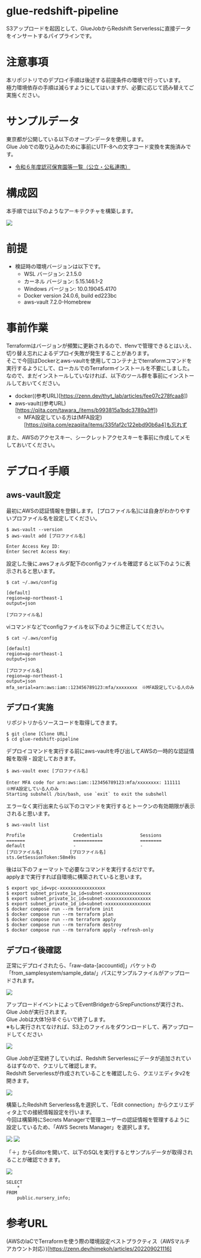 # glue-redshift-pipeline
S3アップロードを起因として、GlueJobからRedshift Serverlessに直接データをインサートするパイプラインです。


# 注意事項
本リポジトリでのデプロイ手順は後述する前提条件の環境で行っています。<br>
極力環境依存の手順は減らすようにしてはいますが、必要に応じて読み替えてご実施ください。


# サンプルデータ
東京都が公開している以下のオープンデータを使用します。<br>
Glue Jobでの取り込みのために事前にUTF-8への文字コード変換を実施済みです。

- [令和６年度認可保育園等一覧（公立・公私連携）](https://catalog.data.metro.tokyo.lg.jp/dataset/t132047d0000000013/resource/1d98fdef-39ac-4e64-a96f-51b63c9907a0)


# 構成図
本手順では以下のようなアーキテクチャを構築します。

![](img/glue-redshift-pipeline.png)


# 前提
- 検証時の環境バージョンは以下です。
  - WSL バージョン: 2.1.5.0
  - カーネル バージョン: 5.15.146.1-2
  - Windows バージョン: 10.0.19045.4170
  - Docker version 24.0.6, build ed223bc
  - aws-vault 7.2.0-Homebrew


# 事前作業
Terraformはバージョンが頻繁に更新されるので、tfenvで管理できるとはいえ、切り替え忘れによるデプロイ失敗が発生することがあります。<br>
そこで今回はDockerとaws-vaultを使用してコンテナ上でterraformコマンドを実行するようにして、ローカルでのTerraformインストールを不要にしました。<br>
なので、まだインストールしていなければ、以下のツール群を事前にインストールしておいてください。<br>
- docker((参考URL)[https://zenn.dev/thyt_lab/articles/fee07c278fcaa8])
- aws-vault((参考URL)[https://qiita.com/tawara_/items/b993815a1bdc3789a3ff])
  - MFA設定している方は(MFA設定)[https://qiita.com/ezaqiita/items/335faf2c122ebd90b6a4]も忘れず

また、AWSのアクセスキー、シークレットアクセスキーを事前に作成してメモしておいてください。


# デプロイ手順
## aws-vault設定
最初にAWSの認証情報を登録します。
[プロファイル名]には自身がわかりやすいプロファイル名を設定してください。

```
$ aws-vault --version
$ aws-vault add [プロファイル名]

Enter Access Key ID: 
Enter Secret Access Key:
```

設定した後に.awsフォルダ配下のconfigファイルを確認すると以下のように表示されると思います。

```
$ cat ~/.aws/config

[default]
region=ap-northeast-1
output=json

[プロファイル名]
```

viコマンドなどでconfigファイルを以下のように修正してください。

```
$ cat ~/.aws/config

[default]
region=ap-northeast-1
output=json

[プロファイル名]
region=ap-northeast-1
output=json
mfa_serial=arn:aws:iam::123456789123:mfa/xxxxxxxx　※MFA設定している人のみ
```

## デプロイ実施
リポジトリからソースコードを取得してきます。

```
$ git clone [Clone URL]
$ cd glue-redshift-pipeline
```

デプロイコマンドを実行する前にaws-vaultを呼び出してAWSの一時的な認証情報を取得・設定しておきます。

```
$ aws-vault exec [プロファイル名]

Enter MFA code for arn:aws:iam::123456789123:mfa/xxxxxxxx: 111111　※MFA設定している人のみ
Starting subshell /bin/bash, use `exit` to exit the subshell
```

エラーなく実行出来たら以下のコマンドを実行するとトークンの有効期限が表示されると思います。

```
$ aws-vault list

Profile                  Credentials              Sessions
=======                  ===========              ========
default                  -                        -
[プロファイル名]          [プロファイル名]         sts.GetSessionToken:58m49s
```

後は以下のフォーマットで必要なコマンドを実行するだけです。<br>
applyまで実行すれば自環境に構築されていると思います。

```
$ export vpc_id=vpc-xxxxxxxxxxxxxxxxx
$ export subnet_private_1a_id=subnet-xxxxxxxxxxxxxxxxx
$ export subnet_private_1c_id=subnet-xxxxxxxxxxxxxxxxx
$ export subnet_private_1d_id=subnet-xxxxxxxxxxxxxxxxx
$ docker compose run --rm terraform init
$ docker compose run --rm terraform plan
$ docker compose run --rm terraform apply
$ docker compose run --rm terraform destroy
$ docker compose run --rm terraform apply -refresh-only
```

## デプロイ後確認
正常にデプロイされたら、「raw-data-[accountid]」バケットの「from_samplesystem/sample_data/」パスにサンプルファイルがアップロードされます。

![](img/s3_file.png)

アップロードイベントによってEventBridgeからSrepFunctionsが実行され、Glue Jobが実行されます。<br>
Glue Jobは大体1分半ぐらいで終了します。<br>
※もし実行されてなければ、S3上のファイルをダウンロードして、再アップロードしてください

![](img/glue_job_result.png)

Glue Jobが正常終了していれば、Redshift Serverlessにデータが追加されているはずなので、クエリして確認します。<br>
Redshift Serverlessが作成されていることを確認したら、クエリエディタv2を開きます。

![](img/redshift_serverless.png)

構築したRedshift Serverless名を選択して、「Edit connection」からクエリエディタ上での接続情報設定を行います。<br>
今回は構築時にSecrets Managerで管理ユーザーの認証情報を管理するように設定しているため、「AWS Secrets Manager」を選択します。

![](img/redshift_query_editorv2.png)
![](img/redshift_query_editorv2_secretsmanager.png)

「＋」からEditorを開いて、以下のSQLを実行するとサンプルデータが取得されることが確認できます。

![](img/redshift_serverless_query.png)

```
SELECT
    *
FROM
    public.nursery_info;
```

# 参考URL
(AWSのIaCでTerraformを使う際の環境設定ベストプラクティス（AWSマルチアカウント対応）)[https://zenn.dev/himekoh/articles/202209021116]
